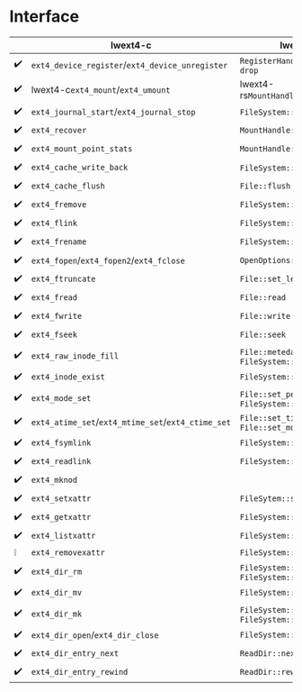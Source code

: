 # Interface

|                          | lwext4-c                                           | lwext4-rs                                               |
| ------------------------ | -------------------------------------------------- | ------------------------------------------------------- |
| :heavy_check_mark:       | `ext4_device_register`/`ext4_device_unregister`    | `RegisterHandle::register` / `drop`                     |
| :heavy_check_mark:       | lwext4-c`ext4_mount`/`ext4_umount`                 | lwext4-rs`MountHandle::mount` / `drop`                  |
| :heavy_check_mark:       | `ext4_journal_start`/`ext4_journal_stop`           | `FileSystem::new` / `drop`                              |
| :heavy_check_mark:       | `ext4_recover`                                     | `MountHandle::mount`                                    |
| :heavy_check_mark:       | `ext4_mount_point_stats`                           | `MountHandle::stats`                                    |
| :heavy_check_mark:       | `ext4_cache_write_back`                            | `FileSystem::new` / `drop`                              |
| :heavy_check_mark:       | `ext4_cache_flush`                                 | `File::flush`                                           |
| :heavy_check_mark:       | `ext4_fremove`                                     | `FileSystem::remove_file`                               |
| :heavy_check_mark:       | `ext4_flink`                                       | `FileSystem::hard_link`                                 |
| :heavy_check_mark:       | `ext4_frename`                                     | `FileSystem::rename`                                    |
| :heavy_check_mark:       | `ext4_fopen`/`ext4_fopen2`/`ext4_fclose`           | `OpenOptions::open`                                     |
| :heavy_check_mark:       | `ext4_ftruncate`                                   | `File::set_len`                                         |
| :heavy_check_mark:       | `ext4_fread`                                       | `File::read`                                            |
| :heavy_check_mark:       | `ext4_fwrite`                                      | `File::write`                                           |
| :heavy_check_mark:       | `ext4_fseek`                                       | `File::seek`                                            |
| :heavy_check_mark:       | `ext4_raw_inode_fill`                              | `File::metedata` / `FileSystem::metedata`               |
| :heavy_check_mark:       | `ext4_inode_exist`                                 | `FileSystem::exists`                                    |
| :heavy_check_mark:       | `ext4_mode_set`                                    | `File::set_permissions` / `FileSystem::set_permissions` |
| :heavy_check_mark:       | `ext4_atime_set`/`ext4_mtime_set`/`ext4_ctime_set` | `File::set_times` / `File::set_modified`                |
| :heavy_check_mark:       | `ext4_fsymlink`                                    | `FileSystem::soft_link`                                 |
| :heavy_check_mark:       | `ext4_readlink`                                    | `FileSystem::read_link`                                 |
| :heavy_check_mark: | `ext4_mknod`                                       |                                                         |
| :heavy_check_mark:       | `ext4_setxattr`                                    | `FileSytem::set_xattr`                                  |
| :heavy_check_mark:       | `ext4_getxattr`                                    | `FileSystem::get_xattr`                                 |
| :heavy_check_mark:       | `ext4_listxattr`                                   | `FileSystem::list_xattr`                                |
| :grey_exclamation:       | `ext4_removexattr`                                 | `FileSystem::remove_xattr`                              |
| :heavy_check_mark:       | `ext4_dir_rm`                                      | `FileSystem::remove_dir` / `FileSystem::remove_dir_all` |
| :heavy_check_mark:       | `ext4_dir_mv`                                      | `FileSystem::rename`                                    |
| :heavy_check_mark:       | `ext4_dir_mk`                                      | `FileSystem::create_dir` / `FileSystem::create_dir_all` |
| :heavy_check_mark:       | `ext4_dir_open`/`ext4_dir_close`                   | `FileSystem::readdir`                                   |
| :heavy_check_mark:       | `ext4_dir_entry_next`                              | `ReadDir::next`                                         |
| :heavy_check_mark:       | `ext4_dir_entry_rewind`                            | `ReadDir::rewind`                                       |



